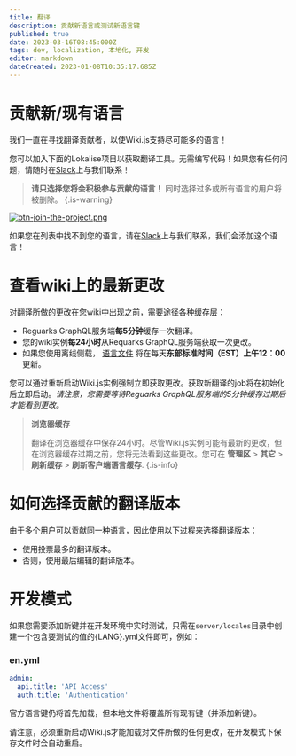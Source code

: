 ```yaml
---
title: 翻译
description: 贡献新语言或测试新语言键
published: true
date: 2023-03-16T08:45:000Z
tags: dev, localization, 本地化, 开发
editor: markdown
dateCreated: 2023-01-08T10:35:17.685Z
---
```


# 贡献新/现有语言

我们一直在寻找翻译贡献者，以使Wiki.js支持尽可能多的语言！

您可以加入下面的Lokalise项目以获取翻译工具。无需编写代码！如果您有任何问题，请随时在[Slack](https://wiki.requarks.io/slack)上与我们联系！

> **请只选择您将会积极参与贡献的语言！** 同时选择过多或所有语言的用户将被删除。
{.is-warning}

[![btn-join-the-project.png](/assets/buttons/btn-join-the-project.png)](https://lokalise.com/public/2994254859f751ea605a00.03473540/)

如果您在列表中找不到您的语言，请在[Slack](https://wiki.requarks.io/slack)上与我们联系，我们会添加这个语言！

# 查看wiki上的最新更改

对翻译所做的更改在您wiki中出现之前，需要途径各种缓存层：

- Reguarks GraphQL服务端**每5分钟**缓存一次翻译。
- 您的wiki实例**每24小时**从Requarks GraphQL服务端获取一次更改。
- 如果您使用离线侧载， [语言文件](https://github.com/Requarks/wiki-localization) 将在每天**东部标准时间（EST）上午12：00**更新。

您可以通过重新启动Wiki.js实例强制立即获取更改。获取新翻译的job将在初始化后立即启动。*请注意，您需要等待Reguarks GraphQL服务端的5分钟缓存过期后才能看到更改。*

> **浏览器缓存**
>
> 翻译在浏览器缓存中保存24小时。尽管Wiki.js实例可能有最新的更改，但在浏览器缓存过期之前，您将无法看到这些更改。您可在  **管理区** > **其它** > **刷新缓存** > **刷新客户端语言缓存**.
{.is-info}

# 如何选择贡献的翻译版本

由于多个用户可以贡献同一种语言，因此使用以下过程来选择翻译版本：

- 使用投票最多的翻译版本。
- 否则，使用最后编辑的翻译版本。

# 开发模式

如果您需要添加新键并在开发环境中实时测试，只需在`server/locales`目录中创建一个包含要测试的值的{LANG}.yml文件即可，例如：

### en.yml
```yml
admin:
  api.title: 'API Access'
  auth.title: 'Authentication'
```

官方语言键仍将首先加载，但本地文件将覆盖所有现有键（并添加新键）。

请注意，必须重新启动Wiki.js才能加载对文件所做的任何更改，在开发模式下保存文件时会自动重启。
